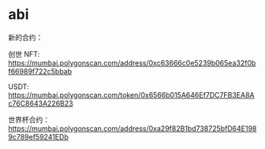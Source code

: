 # abi

新的合约：

创世 NFT: <https://mumbai.polygonscan.com/address/0xc63666c0e5239b065ea32f0bf66989f722c5bbab>

USDT: <https://mumbai.polygonscan.com/token/0x6566b015A646Ef7DC7FB3EA8Ac76C8643A226B23>

世界杯合约：<https://mumbai.polygonscan.com/address/0xa29f82B1bd738725bfD64E1989c789ef59241EDb>
